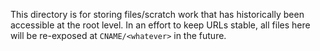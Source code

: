 This directory is for storing files/scratch work that has historically been accessible at the root level. In an effort to keep URLs stable, all files here will be re-exposed at `CNAME/<whatever>` in the future.

